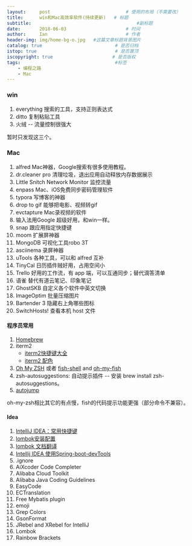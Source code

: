 ```yaml
---
layout:     post             				# 使用的布局（不需要改）
title:      win和Mac高效率软件(持续更新)   # 标题 
subtitle:    					  				#副标题
date:       2018-06-03  					# 时间
author:     Ian                  			# 作者
header-img: img/home-bg-o.jpg	#这篇文章标题背景图片
catalog: true                        	# 是否归档
istop: true                             # 是否置顶
iscopyright: true                      # 是否版权
tags:                              		#标签
    - 编程之路
    - Mac
---
```


### win

1. everything 搜索的工具，支持正则表达式
2. ditto  复制粘贴工具
3. 火绒  -- 流量控制很强大

暂时只发现这三个。

### Mac
1. alfred  Mac神器，Google搜索有很多使用教程。
2. dr.cleaner pro  清理垃圾，退出应用自动释放内存数据展示
3. Little Snitch Network Monitor  监控流量
4. enpass  Mac、iOS免费同步密码管理软件
5. typora  写博客的神器
6. drop to gif  能够把电影、视频转gif
7. evctapture Mac录视频的软件
8. 输入法用Google 超级好用，和win一样。
9. snap 跟应用指定快捷键
10. moom 扩展屏神器
11. MongoDB  可视化工具robo 3T
12. asciinema  录屏神器
13. uTools 各种工具，可以和 alfred 互补
14. TinyCal 日历插件贼好用，占用空间小
15. Trello  好用的工作流，有 app 端，可以互通同步；替代滴答清单
16. 语雀  替代有道云笔记、印象笔记
17. GhostSKB 自定义各个软件中英文切换
18. ImageOptim  批量压缩图片
19. Bartender 3   隐藏右上角哪些图标
20. SwitchHosts!  查看本机 host 文件


#### 程序员常用
1. [Homebrew](https://brew.sh/index_zh-cn)
2. iterm2 
	- [iterm2快捷键大全](https://blog.csdn.net/ws1352864983/article/details/51512904) 
	- [iterm2 配色](https://github.com/MartinSeeler/iterm2-material-design)
3. [Oh My ZSH](http://ohmyz.sh/) 或者 [fish-shell](https://github.com/fish-shell/fish-shell) and [oh-my-fish](https://github.com/oh-my-fish/oh-my-fish)
4. zsh-autosuggestions: 自动提示插件 -- 安装 brew install zsh-autosuggestions。
5. [autojump](https://github.com/wting/autojump)

oh-my-zsh相比其它的有点慢，fish的代码提示功能更强（部分命令不兼容）。

#### Idea
1. [IntelliJ IDEA：常用快捷键](http://www.cnblogs.com/jajian/p/8012603.html)
2. [lombok安装配置](http://uniquezhangqi.top/2018/06/03/%E7%BC%96%E7%A8%8B%E4%B9%8B%E8%B7%AF-lombok%E7%9A%84%E4%BD%BF%E7%94%A8/)
3. [lombok 文档翻译](https://www.jianshu.com/p/97f7b8bc3359)
4. [Intellij IDEA 使用Spring-boot-devTools](https://blog.csdn.net/wjc475869/article/details/52442484)
5. .ignore
6. AiXcoder Code Completer
7. Alibaba Cloud Toolkit
8. Alibaba Java Coding Guidelines
9. EasyCode
10. ECTranslation
11. Free Mybatis plugin
12. emoji
13. Grep Colors
14. GsonFormat
15. JRebel and XRebel for IntelliJ
16. Lombok
17. Rainbow Brackets








